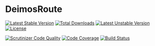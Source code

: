 # DeimosRoute

[![Latest Stable Version](https://poser.pugx.org/deimos/route/v/stable)](https://packagist.org/packages/deimos/route)
[![Total Downloads](https://poser.pugx.org/deimos/route/downloads)](https://packagist.org/packages/deimos/route)
[![Latest Unstable Version](https://poser.pugx.org/deimos/route/v/unstable)](https://packagist.org/packages/deimos/route)
[![License](https://poser.pugx.org/deimos/route/license)](https://packagist.org/packages/deimos/route)

[![Scrutinizer Code Quality](https://scrutinizer-ci.com/g/DeimosProject/Route/badges/quality-score.png?b=master)](https://scrutinizer-ci.com/g/DeimosProject/Route/?branch=master)
[![Code Coverage](https://scrutinizer-ci.com/g/DeimosProject/Route/badges/coverage.png?b=master)](https://scrutinizer-ci.com/g/DeimosProject/Route/?branch=master)
[![Build Status](https://scrutinizer-ci.com/g/DeimosProject/Route/badges/build.png?b=master)](https://scrutinizer-ci.com/g/DeimosProject/Route/build-status/master)
